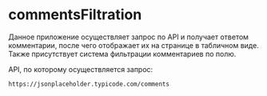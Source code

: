 # commentsFiltration

Данное приложение осуществляет запрос по API и получает ответом комментарии, после чего отображает их на странице в табличном виде. Также присутствует система фильтрации комментариев по полю.

API, по которому осуществляется запрос:    
```
https://jsonplaceholder.typicode.com/comments
```

